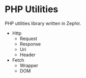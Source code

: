 PHP Utilities
=============

PHP utilities library written in Zephir.

- Http
  + Request
  + Response
  + Uri
  + Header
- Fetch
  + Wrapper
  + DOM
